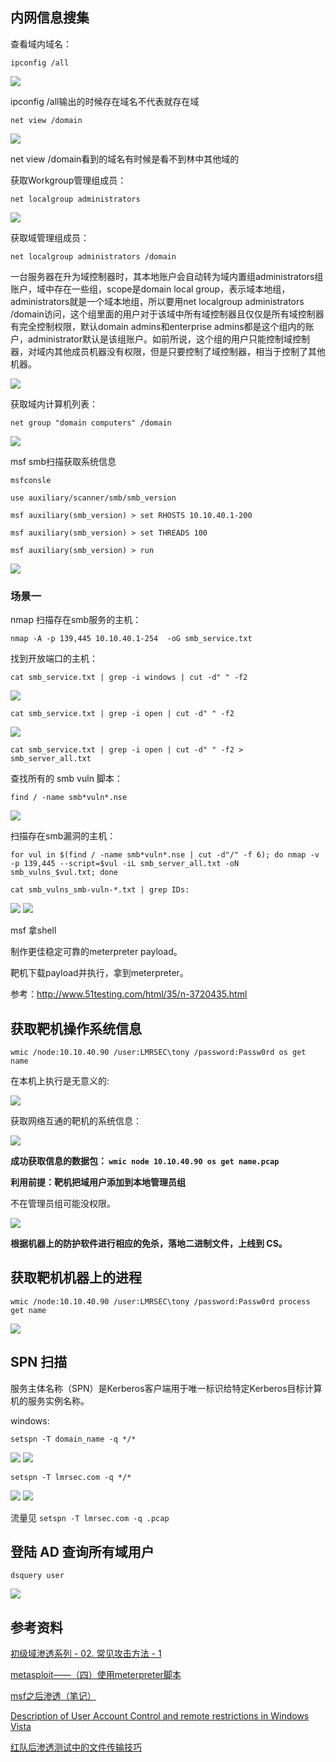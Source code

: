 ## 内网信息搜集

查看域内域名：

	ipconfig /all

![](images/4.jpg)

ipconfig /all输出的时候存在域名不代表就存在域

	net view /domain

![](images/5.jpg)

net view /domain看到的域名有时候是看不到林中其他域的

获取Workgroup管理组成员：
	
	net localgroup administrators

![](images/2.jpg)

获取域管理组成员：

	net localgroup administrators /domain

一台服务器在升为域控制器时，其本地账户会自动转为域内置组administrators组账户，域中存在一些组，scope是domain local group，表示域本地组，administrators就是一个域本地组，所以要用net localgroup administrators /domain访问，这个组里面的用户对于该域中所有域控制器且仅仅是所有域控制器有完全控制权限，默认domain admins和enterprise admins都是这个组内的账户，administrator默认是该组账户。如前所说，这个组的用户只能控制域控制器，对域内其他成员机器没有权限，但是只要控制了域控制器，相当于控制了其他机器。

![](images/3.jpg)

获取域内计算机列表：

	net group "domain computers" /domain

![](images/1.jpg)


msf smb扫描获取系统信息

	msfconsle
	
	use auxiliary/scanner/smb/smb_version
	
	msf auxiliary(smb_version) > set RHOSTS 10.10.40.1-200
	
	msf auxiliary(smb_version) > set THREADS 100
	
	msf auxiliary(smb_version) > run

![](images/6.jpg)

### 场景一

nmap 扫描存在smb服务的主机：

	nmap -A -p 139,445 10.10.40.1-254  -oG smb_service.txt

找到开放端口的主机：

	cat smb_service.txt | grep -i windows | cut -d" " -f2

![](images/7.jpg)

	cat smb_service.txt | grep -i open | cut -d" " -f2

![](images/8.jpg)

	cat smb_service.txt | grep -i open | cut -d" " -f2 > smb_server_all.txt

查找所有的 smb vuln 脚本：

	find / -name smb*vuln*.nse

![](images/9.jpg)

扫描存在smb漏洞的主机：

	for vul in $(find / -name smb*vuln*.nse | cut -d"/" -f 6); do nmap -v -p 139,445 --script=$vul -iL smb_server_all.txt -oN smb_vulns_$vul.txt; done

	cat smb_vulns_smb-vuln-*.txt | grep IDs:

![](images/10.jpg)
![](images/11.jpg)

msf 拿shell

制作更佳稳定可靠的meterpreter payload。

靶机下载payload并执行，拿到meterpreter。

参考：http://www.51testing.com/html/35/n-3720435.html

## 获取靶机操作系统信息

	wmic /node:10.10.40.90 /user:LMRSEC\tony /password:Passw0rd os get name

在本机上执行是无意义的:

![](images/12.png)

获取网络互通的靶机的系统信息：

![](images/13.png)

**成功获取信息的数据包： ```wmic node 10.10.40.90 os get name.pcap```**

**利用前提：靶机把域用户添加到本地管理员组**

不在管理员组可能没权限。

![](images/14.jpg)

**根据机器上的防护软件进行相应的免杀，落地二进制文件，上线到 CS。**

## 获取靶机机器上的进程

	wmic /node:10.10.40.90 /user:LMRSEC\tony /password:Passw0rd process get name

![](images/15.png)


## SPN 扫描

服务主体名称（SPN）是Kerberos客户端用于唯一标识给特定Kerberos目标计算机的服务实例名称。

windows:

	setspn -T domain_name -q */*

![](images/16.png)
![](images/17.png)

	setspn -T lmrsec.com -q */*

![](images/18.png)
![](images/19.png)

流量见 ```setspn -T lmrsec.com -q .pcap```

## 登陆 AD 查询所有域用户

	dsquery user

![](images/20.jpg)

## 参考资料

[初级域渗透系列 - 02. 常见攻击方法 - 1](https://www.t00ls.net/articles-30632.html)

[metasploit——（四）使用meterpreter脚本](https://www.cnblogs.com/hdsec/p/9522306.html)

[msf之后渗透（笔记）](https://blog.csdn.net/p_utao/article/details/108381939)

[Description of User Account Control and remote restrictions in Windows Vista](https://docs.microsoft.com/en-us/troubleshoot/windows-server/windows-security/user-account-control-and-remote-restriction)

[红队后渗透测试中的文件传输技巧](https://paper.seebug.org/834/)